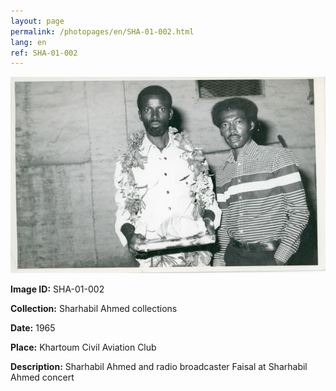 ```yaml
---
layout: page
permalink: /photopages/en/SHA-01-002.html
lang: en
ref: SHA-01-002
---
```


![SHA-01-002](/smallimages/SHA-01-002-600.jpg)

**Image ID:** SHA-01-002

**Collection:** Sharhabil Ahmed collections

**Date:** 1965

**Place:** Khartoum Civil Aviation Club

**Description:** Sharhabil Ahmed and radio broadcaster Faisal at Sharhabil Ahmed concert
